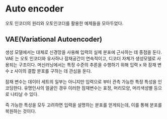 # Auto encoder

오토 인코더의 원리와 오토인코더를 활용한 예제들을 모아두었다.

## VAE(Variational Autoencoder)

생성 모델에서는 대체로 신경망을 사용해 입력의 실제 분포에 근사하는 데 중점을 둔다. VAE 는 오토 인코더와 유사하나 
잠재공간이 연속적이고, 디코더 자체가 생성모델로 사용되는 구조이다.
머신러닝에서는 특정 수준의 추론을 수행하기 위해 입력 x 와 잠재 변수 z 사이의 결합 분포를 구하는 데 관심을 둔다. 

잠재 변수는 데이터 세트의 일부는 아니지만 입력으로 부터 관측 가능한 특정 특성을 인코딩한다.
유명인사의 얼굴인 경우 이러한 잠재변수는 표정, 머리모양, 머리색성별 등으로 나타날 수 있다.

즉 가능한 특성을 모두 고려하면 입력을 설명하는 분포를 얻게되는데, 이를 통해 분포를 복원하는 것이다.
